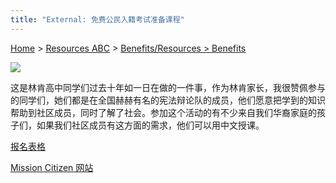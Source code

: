 ```yaml
---
title: "External: 免费公民入籍考试准备课程"
---
```


[Home](https://pdxchinese.org/) > [Resources ABC](https://pdxchinese.org/resources/) > [Benefits/Resources > Benefits](https://pdxchinese.org/resources/benefits/resources/)

![](https://res.cloudinary.com/dhngj18do/image/upload/f_auto,q_auto/v1/images/activities/missioncitizen_sy4k1krkdbcadk9my6sr)

这是林肯高中同学们过去十年如一日在做的一件事，作为林肯家长，我很赞佩参与的同学们，她们都是在全国赫赫有名的宪法辩论队的成员，他们愿意把学到的知识帮助到社区成员，同时了解了社会。参加这个活动的有不少来自我们华裔家庭的孩子们，如果我们社区成员有这方面的需求，他们可以用中文授课。

[报名表格](https://docs.google.com/forms/d/e/1FAIpQLSfXsGbBv4Bx1GafGL5DQWImmqRqy7haeUYaRpBNLr5vi9iCxg/viewform)

[Mission Citizen 网站](https://missioncitizen.org/)

